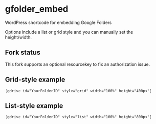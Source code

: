 # gfolder_embed
WordPress shortcode for embedding Google Folders

Options include a list or grid style and you can manually set the height/width.

## Fork status

This fork supports an optional resourcekey to fix an authorization issue.

## Grid-style example
```wordpress
[gdrive id="YourFolderID" style="grid" width="100%" height="400px"]
```

## List-style example
```wordpress
[gdrive id="YourFolderID" style="list" width="100%" height="800px"]
```
